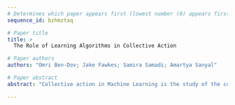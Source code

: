 ```yaml
--- 
# Determines which paper appears first (lowest number (0) appears first)
sequence_id: bzhmztaq

# Paper title 
title: >
  The Role of Learning Algorithms in Collective Action

# Paper authors 
authors: "Omri Ben-Dov; Jake Fawkes; Samira Samadi; Amartya Sanyal"

# Paper abstract 
abstract: "Collective action in Machine Learning is the study of the control that a coordinated group can have over machine learning algorithms. While previous research has concentrated on assessing the impact of collectives against Bayes optimal classifiers, this perspective is limited in that classifiers seldom achieve Bayes optimality, and are influenced by the choice of learning algorithms along with their inherent biases. In this work, we initiate the study of how the choice of the learning algorithm plays a role in the success of a collective in practical settings. Specifically, we focus on distributionally robust algorithms (DRO), popular for improving a worst group error, and on the ubiquitous stochastic gradient descent (SGD), due to its inductive bias for \"simpler\" functions. Our empirical results, supported by a theoretical foundation, show that the effective size and success of the collective are highly dependent on properties of the learning algorithm. This highlights the necessity of taking the learning algorithm into account when studying the impact of collective action in machine learning."

--- 
```

